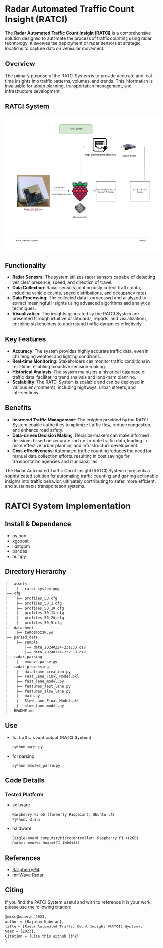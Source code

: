 
# Radar Automated Traffic Count Insight (RATCI)

The **Radar Automated Traffic Count Insight (RATCI)** is a comprehensive solution designed to automate the process of traffic counting using radar technology. It involves the deployment of radar sensors at strategic locations to capture data on vehicular movement.

## Overview

The primary purpose of the RATCI System is to provide accurate and real-time insights into traffic patterns, volumes, and trends. This information is invaluable for urban planning, transportation management, and infrastructure development.

## RATCI System

<p align="center" >
	<img src="./assets/ratci-system.png" width="1000">
</p>

## Functionality

- **Radar Sensors**: The system utilizes radar sensors capable of detecting vehicles' presence, speed, and direction of travel.
- **Data Collection**: Radar sensors continuously collect traffic data, including vehicle counts, speed distributions, and occupancy rates.
- **Data Processing**: The collected data is processed and analyzed to extract meaningful insights using advanced algorithms and analytics techniques.
- **Visualization**: The insights generated by the RATCI System are presented through intuitive dashboards, reports, and visualizations, enabling stakeholders to understand traffic dynamics effectively.

## Key Features

- **Accuracy**: The system provides highly accurate traffic data, even in challenging weather and lighting conditions.
- **Real-time Monitoring**: Stakeholders can monitor traffic conditions in real-time, enabling proactive decision-making.
- **Historical Analysis**: The system maintains a historical database of traffic data, facilitating trend analysis and long-term planning.
- **Scalability**: The RATCI System is scalable and can be deployed in various environments, including highways, urban streets, and intersections.

## Benefits

- **Improved Traffic Management**: The insights provided by the RATCI System enable authorities to optimize traffic flow, reduce congestion, and enhance road safety.
- **Data-driven Decision Making**: Decision-makers can make informed decisions based on accurate and up-to-date traffic data, leading to more effective urban planning and infrastructure development.
- **Cost-effectiveness**: Automated traffic counting reduces the need for manual data collection efforts, resulting in cost savings for transportation agencies and municipalities.

The Radar Automated Traffic Count Insight (RATCI) System represents a sophisticated solution for automating traffic counting and gaining actionable insights into traffic behavior, ultimately contributing to safer, more efficient, and sustainable transportation systems.


#  RATCI System Implementation


<!--
## Paper Information
- Title:  `paper name`
- Authors:  `A`,`B`,`C`
- Preprint: [https://arxiv.org/abs/xx]()
- Full-preprint: [paper position]()
- Video: [video position]()
-->

## Install & Dependence
- python
- xgboost
- lightgbm
- pandas
- numpy
<!--
## Dataset Preparation
| Dataset | Download |
| ---     | ---   |
| dataset-A | [download]() |
| dataset-B | [download]() |
| dataset-C | [download]() |
-->

## Directory Hierarchy
```
|—— assets
|    |—— ratci-system.png
|—— cfg
|    |—— profiles_50.cfg
|    |—— profiles_50_1.cfg
|    |—— profiles_50_10.cfg
|    |—— profiles_50_15.cfg
|    |—— profiles_50_20.cfg
|    |—— profiles_50_5.cfg
|—— datasheet
|    |—— IWR6843ISK.pdf
|—— parsed_data
|    |—— sample
|        |—— data_20240224-231830.csv
|        |—— data_20240224-232330.csv
|—— radar_parsing
|    |—— mmwave_parse.py
|—— radar_processing
|    |—— dataframe_creation.py
|    |—— Fast_Lane_Final_Model.pkl
|    |—— fast_lane_model.py
|    |—— features_fast_lane.py
|    |—— features_slow_lane.py
|    |—— main.py
|    |—— Slow_Lane_Final_Model.pkl
|    |—— slow_lane_model.py
|—— README.md
```

## Use
- for traffic_count output (RATCI System)
  ```
  python main.py
  ```
- for parsing
  ```
  python mmwave_parse.py
  ```
<!--
## Pretrained model
| Model | Download |
| ---     | ---   |
| Model-1 | [download]() |
| Model-2 | [download]() |
| Model-3 | [download]() |
-->


## Code Details
### Tested Platform
- software
  ```
  Raspberry Pi OS (formerly Raspbian), Ubuntu LTS
  Python: 3.8.5  
  ```
- hardware
  ```
  Single-board computer/Microcontroller: Raspberry Pi 4(2GB)
  Radar: mmWave Radar(TI IWR6843)
  ```
<!--
### Hyper parameters
```
```
-->
## References
- [RaspberryPi4](https://www.raspberrypi.com/products/raspberry-pi-4-model-b/)
- [mmWave Radar](https://www.ti.com/product/IWR6843)
  
## Citing
If you find the RATCI System useful and wish to reference it in your work, please use the following citation:
```
@misc{kuberan_2023,
author = {Rajaram Kuberan},
title = {Radar Automated Traffic Count Insight (RATCI) System},
year = {2023},
Citation = {Cite this github link}
}
```
